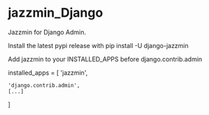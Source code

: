# jazzmin_Django


Jazzmin for Django Admin.


Install the latest pypi release with pip install -U django-jazzmin


Add jazzmin to your INSTALLED_APPS before django.contrib.admin

installed_apps = [
    'jazzmin',

    'django.contrib.admin',
    [...]
]
